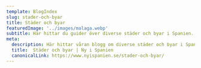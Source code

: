 ```yaml
---
template: BlogIndex
slug: stader-och-byar
title: Städer och byar
featuredImage: '../images/malaga.webp'
subtitle: Här hittar du guider över diverse städer och byar i Spanien.
meta:
  description: Här hittar våran blogg om diverse städer och byar i Spanien.
  title:  Städer och byar | Ny i Spanien
  canonicalLink: https://www.nyispanien.se/stader-och-byar/
---
```

